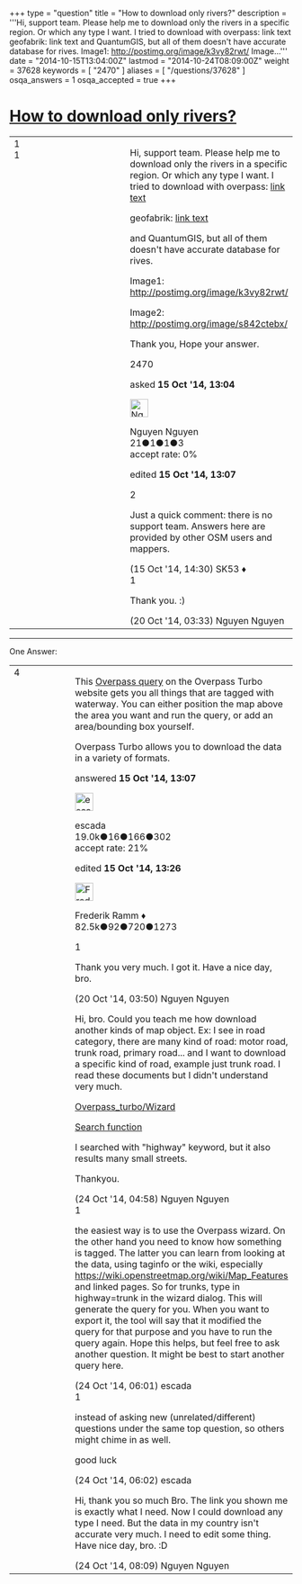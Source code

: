 +++
type = "question"
title = "How to download only rivers?"
description = '''Hi, support team.  Please help me to download only the rivers in a specific region. Or which any type I want. I tried to download with overpass: link text geofabrik: link text and QuantumGIS, but all of them doesn&#x27;t have accurate database for rives.  Image1: http://postimg.org/image/k3vy82rwt/ Image...'''
date = "2014-10-15T13:04:00Z"
lastmod = "2014-10-24T08:09:00Z"
weight = 37628
keywords = [ "2470" ]
aliases = [ "/questions/37628" ]
osqa_answers = 1
osqa_accepted = true
+++

<div class="headNormal">

# [How to download only rivers?](/questions/37628/how-to-download-only-rivers)

</div>

<div id="main-body">

<div id="askform">

<table id="question-table" style="width:100%;">
<colgroup>
<col style="width: 50%" />
<col style="width: 50%" />
</colgroup>
<tbody>
<tr>
<td style="width: 30px; vertical-align: top"><div class="vote-buttons">
<span id="post-37628-upvote" class="ajax-command post-vote up" rel="nofollow" title="I like this post (click again to cancel)"> </span>
<div id="post-37628-score" class="post-score" title="current number of votes">
1
</div>
<span id="post-37628-downvote" class="ajax-command post-vote down" rel="nofollow" title="I dont like this post (click again to cancel)"> </span> <span id="favorite-mark" class="ajax-command favorite-mark" rel="nofollow" title="mark/unmark this question as favorite (click again to cancel)"> </span>
<div id="favorite-count" class="favorite-count">
1
</div>
</div></td>
<td><div id="item-right">
<div class="question-body">
<p>Hi, support team. Please help me to download only the rivers in a specific region. Or which any type I want. I tried to download with overpass: <a href="http://overpass.osm.rambler.ru/cgi/xapi_meta?*%5Bbbox=106.5001,10.3176,107.2705,11.0531%5D,">link text</a></p>
<p>geofabrik: <a href="http://download.geofabrik.de/asia.html,">link text</a></p>
<p>and QuantumGIS, but all of them doesn't have accurate database for rives.</p>
<p>Image1: <a href="http://postimg.org/image/k3vy82rwt/">http://postimg.org/image/k3vy82rwt/</a></p>
<p>Image2: <a href="http://postimg.org/image/s842ctebx/">http://postimg.org/image/s842ctebx/</a></p>
<p>Thank you, Hope your answer.</p>
</div>
<div id="question-tags" class="tags-container tags">
<span class="post-tag tag-link-2470" rel="tag" title="see questions tagged &#39;2470&#39;">2470</span>
</div>
<div id="question-controls" class="post-controls">
&#10;</div>
<div class="post-update-info-container">
<div class="post-update-info post-update-info-user">
<p>asked <strong>15 Oct '14, 13:04</strong></p>
<img src="https://secure.gravatar.com/avatar/bb5d6d9cf89f1ddb51599dcfbe06b70f?s=32&amp;d=identicon&amp;r=g" class="gravatar" width="32" height="32" alt="Nguyen%20Nguyen&#39;s gravatar image" />
<p><span>Nguyen Nguyen</span><br />
<span class="score" title="21 reputation points">21</span><span title="1 badges"><span class="badge1">●</span><span class="badgecount">1</span></span><span title="1 badges"><span class="silver">●</span><span class="badgecount">1</span></span><span title="3 badges"><span class="bronze">●</span><span class="badgecount">3</span></span><br />
<span class="accept_rate" title="Rate of the user&#39;s accepted answers">accept rate:</span> <span title="Nguyen Nguyen has no accepted answers">0%</span></p>
</div>
<div class="post-update-info post-update-info-edited">
<p><span> edited <strong>15 Oct '14, 13:07</strong> </span></p>
</div>
</div>
<div id="comments-container-37628" class="comments-container">
<span id="37632"></span>
<div id="comment-37632" class="comment">
<div id="post-37632-score" class="comment-score">
2
</div>
<div class="comment-text">
<p>Just a quick comment: there is no support team. Answers here are provided by other OSM users and mappers.</p>
</div>
<div id="comment-37632-info" class="comment-info">
<span class="comment-age">(15 Oct '14, 14:30)</span> <span class="comment-user userinfo">SK53 ♦</span>
</div>
</div>
<span id="37763"></span>
<div id="comment-37763" class="comment">
<div id="post-37763-score" class="comment-score">
1
</div>
<div class="comment-text">
<p>Thank you. :)</p>
</div>
<div id="comment-37763-info" class="comment-info">
<span class="comment-age">(20 Oct '14, 03:33)</span> <span class="comment-user userinfo">Nguyen Nguyen</span>
</div>
</div>
</div>
<div id="comment-tools-37628" class="comment-tools">
&#10;</div>
<div class="clear">
&#10;</div>
<div id="comment-37628-form-container" class="comment-form-container">
&#10;</div>
<div class="clear">
&#10;</div>
</div></td>
</tr>
</tbody>
</table>

------------------------------------------------------------------------

<div class="tabBar">

<span id="sort-top"></span>

<div class="headQuestions">

One Answer:

</div>

</div>

<span id="37629"></span>

<div id="answer-container-37629" class="answer accepted-answer">

<table style="width:100%;">
<colgroup>
<col style="width: 50%" />
<col style="width: 50%" />
</colgroup>
<tbody>
<tr>
<td style="width: 30px; vertical-align: top"><div class="vote-buttons">
<span id="post-37629-upvote" class="ajax-command post-vote up" rel="nofollow" title="I like this post (click again to cancel)"> </span>
<div id="post-37629-score" class="post-score" title="current number of votes">
4
</div>
<span id="post-37629-downvote" class="ajax-command post-vote down" rel="nofollow" title="I dont like this post (click again to cancel)"> </span> <span class="accept-answer on" rel="nofollow" title="Nguyen Nguyen has selected this answer as the correct answer"> </span>
</div></td>
<td><div class="item-right">
<div class="answer-body">
<p>This <a href="http://overpass-turbo.eu/s/5ts">Overpass query</a> on the Overpass Turbo website gets you all things that are tagged with waterway. You can either position the map above the area you want and run the query, or add an area/bounding box yourself.</p>
<p>Overpass Turbo allows you to download the data in a variety of formats.</p>
</div>
<div class="answer-controls post-controls">
&#10;</div>
<div class="post-update-info-container">
<div class="post-update-info post-update-info-user">
<p>answered <strong>15 Oct '14, 13:07</strong></p>
<img src="https://secure.gravatar.com/avatar/813a136afe7d4c95fd5bccdd78705e0e?s=32&amp;d=identicon&amp;r=g" class="gravatar" width="32" height="32" alt="escada&#39;s gravatar image" />
<p><span>escada</span><br />
<span class="score" title="19043 reputation points"><span>19.0k</span></span><span title="16 badges"><span class="badge1">●</span><span class="badgecount">16</span></span><span title="166 badges"><span class="silver">●</span><span class="badgecount">166</span></span><span title="302 badges"><span class="bronze">●</span><span class="badgecount">302</span></span><br />
<span class="accept_rate" title="Rate of the user&#39;s accepted answers">accept rate:</span> <span title="escada has 97 accepted answers">21%</span></p>
</div>
<div class="post-update-info post-update-info-edited">
<p><span> edited <strong>15 Oct '14, 13:26</strong> </span></p>
<img src="https://secure.gravatar.com/avatar/a2b38d937e70ab39d895d17da0dd1ba4?s=32&amp;d=identicon&amp;r=g" class="gravatar" width="32" height="32" alt="Frederik%20Ramm&#39;s gravatar image" />
<p><span>Frederik Ramm ♦</span><br />
<span class="score" title="82494 reputation points"><span>82.5k</span></span><span title="92 badges"><span class="badge1">●</span><span class="badgecount">92</span></span><span title="720 badges"><span class="silver">●</span><span class="badgecount">720</span></span><span title="1273 badges"><span class="bronze">●</span><span class="badgecount">1273</span></span></p>
</div>
</div>
<div id="comments-container-37629" class="comments-container">
<span id="37764"></span>
<div id="comment-37764" class="comment">
<div id="post-37764-score" class="comment-score">
1
</div>
<div class="comment-text">
<p>Thank you very much. I got it. Have a nice day, bro.</p>
</div>
<div id="comment-37764-info" class="comment-info">
<span class="comment-age">(20 Oct '14, 03:50)</span> <span class="comment-user userinfo">Nguyen Nguyen</span>
</div>
</div>
<span id="37913"></span>
<div id="comment-37913" class="comment">
<div id="post-37913-score" class="comment-score">
&#10;</div>
<div class="comment-text">
<p>Hi, bro. Could you teach me how download another kinds of map object. Ex: I see in road category, there are many kind of road: motor road, trunk road, primary road... and I want to download a specific kind of road, example just trunk road. I read these documents but I didn't understand very much.</p>
<p><a href="https://wiki.openstreetmap.org/wiki/Overpass_turbo/Wizard">Overpass_turbo/Wizard</a></p>
<p><a href="https://wiki.openstreetmap.org/wiki/JOSM/Search_function">Search function</a></p>
<p>I searched with "highway" keyword, but it also results many small streets.</p>
<p>Thankyou.</p>
</div>
<div id="comment-37913-info" class="comment-info">
<span class="comment-age">(24 Oct '14, 04:58)</span> <span class="comment-user userinfo">Nguyen Nguyen</span>
</div>
</div>
<span id="37914"></span>
<div id="comment-37914" class="comment">
<div id="post-37914-score" class="comment-score">
1
</div>
<div class="comment-text">
<p>the easiest way is to use the Overpass wizard. On the other hand you need to know how something is tagged. The latter you can learn from looking at the data, using taginfo or the wiki, especially <a href="https://wiki.openstreetmap.org/wiki/Map_Features">https://wiki.openstreetmap.org/wiki/Map_Features</a> and linked pages. So for trunks, type in highway=trunk in the wizard dialog. This will generate the query for you. When you want to export it, the tool will say that it modified the query for that purpose and you have to run the query again. Hope this helps, but feel free to ask another question. It might be best to start another query here.</p>
</div>
<div id="comment-37914-info" class="comment-info">
<span class="comment-age">(24 Oct '14, 06:01)</span> <span class="comment-user userinfo">escada</span>
</div>
</div>
<span id="37915"></span>
<div id="comment-37915" class="comment">
<div id="post-37915-score" class="comment-score">
1
</div>
<div class="comment-text">
<p>instead of asking new (unrelated/different) questions under the same top question, so others might chime in as well.</p>
<p>good luck</p>
</div>
<div id="comment-37915-info" class="comment-info">
<span class="comment-age">(24 Oct '14, 06:02)</span> <span class="comment-user userinfo">escada</span>
</div>
</div>
<span id="37916"></span>
<div id="comment-37916" class="comment">
<div id="post-37916-score" class="comment-score">
&#10;</div>
<div class="comment-text">
<p>Hi, thank you so much Bro. The link you shown me is exactly what I need. Now I could download any type I need. But the data in my country isn't accurate very much. I need to edit some thing. Have nice day, bro. :D</p>
</div>
<div id="comment-37916-info" class="comment-info">
<span class="comment-age">(24 Oct '14, 08:09)</span> <span class="comment-user userinfo">Nguyen Nguyen</span>
</div>
</div>
</div>
<div id="comment-tools-37629" class="comment-tools">
&#10;</div>
<div class="clear">
&#10;</div>
<div id="comment-37629-form-container" class="comment-form-container">
&#10;</div>
<div class="clear">
&#10;</div>
</div></td>
</tr>
</tbody>
</table>

</div>

<div class="paginator-container-left">

</div>

</div>

</div>

